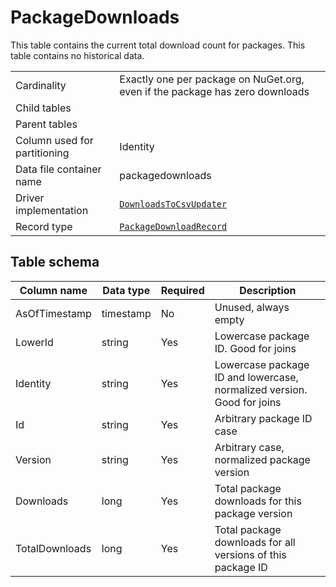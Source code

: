 # PackageDownloads

This table contains the current total download count for packages. This table contains no historical data.

|                              |                                                                                                             |
| ---------------------------- | ----------------------------------------------------------------------------------------------------------- |
| Cardinality                  | Exactly one per package on NuGet.org, even if the package has zero downloads                                |
| Child tables                 |                                                                                                             |
| Parent tables                |                                                                                                             |
| Column used for partitioning | Identity                                                                                                    |
| Data file container name     | packagedownloads                                                                                            |
| Driver implementation        | [`DownloadsToCsvUpdater`](../../src/Worker.Logic/MessageProcessors/DownloadsToCsv/DownloadsToCsvUpdater.cs) |
| Record type                  | [`PackageDownloadRecord`](../../src/Worker.Logic/MessageProcessors/DownloadsToCsv/PackageDownloadRecord.cs) |

## Table schema

| Column name    | Data type | Required | Description                                                            |
| -------------- | --------- | -------- | ---------------------------------------------------------------------- |
| AsOfTimestamp  | timestamp | No       | Unused, always empty                                                   |
| LowerId        | string    | Yes      | Lowercase package ID. Good for joins                                   |
| Identity       | string    | Yes      | Lowercase package ID and lowercase, normalized version. Good for joins |
| Id             | string    | Yes      | Arbitrary package ID case                                              |
| Version        | string    | Yes      | Arbitrary case, normalized package version                             |
| Downloads      | long      | Yes      | Total package downloads for this package version                       |
| TotalDownloads | long      | Yes      | Total package downloads for all versions of this package ID            |
